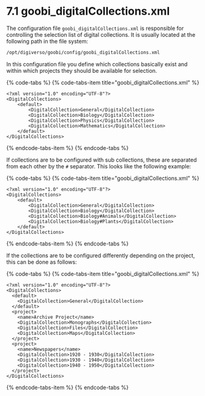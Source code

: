 # 7.1 goobi\_digitalCollections.xml

The configuration file `goobi_digitalCollections.xml` is responsible for controlling the selection list of digital collections. It is usually located at the following path in the file system:

```bash
/opt/digiverso/goobi/config/goobi_digitalCollections.xml
```

In this configuration file you define which collections basically exist and within which projects they should be available for selection.

{% code-tabs %}
{% code-tabs-item title="goobi\_digitalCollections.xml" %}
```markup
<?xml version="1.0" encoding="UTF-8"?>
<DigitalCollections>
	<default>
		<DigitalCollection>General</DigitalCollection>
		<DigitalCollection>Biology</DigitalCollection>
		<DigitalCollection>Physics</DigitalCollection>
		<DigitalCollection>Mathematics</DigitalCollection>
	</default>
</DigitalCollections>
```
{% endcode-tabs-item %}
{% endcode-tabs %}

If collections are to be configured with sub collections, these are separated from each other by the `#` separator. This looks like the following example:

{% code-tabs %}
{% code-tabs-item title="goobi\_digitalCollections.xml" %}
```markup
<?xml version="1.0" encoding="UTF-8"?>
<DigitalCollections>
	<default>
		<DigitalCollection>General</DigitalCollection>
		<DigitalCollection>Biology</DigitalCollection>
		<DigitalCollection>Biology#Animals</DigitalCollection>
		<DigitalCollection>Biology#Plants</DigitalCollection>
	</default>
</DigitalCollections>
```
{% endcode-tabs-item %}
{% endcode-tabs %}

If the collections are to be configured differently depending on the project, this can be done as follows:

{% code-tabs %}
{% code-tabs-item title="goobi\_digitalCollections.xml" %}
```markup
<?xml version="1.0" encoding="UTF-8"?>
<DigitalCollections>
  <default>
    <DigitalCollection>General</DigitalCollection>
  </default>
  <project>
    <name>Archive Project</name>
    <DigitalCollection>Monographs</DigitalCollection>
    <DigitalCollection>Files</DigitalCollection>
    <DigitalCollection>Maps</DigitalCollection>
  </project>
  <project>
    <name>Newspapers</name>
    <DigitalCollection>1920 - 1930</DigitalCollection>
    <DigitalCollection>1930 - 1940</DigitalCollection>
    <DigitalCollection>1940 - 1950</DigitalCollection>
  </project>
</DigitalCollections>
```
{% endcode-tabs-item %}
{% endcode-tabs %}

